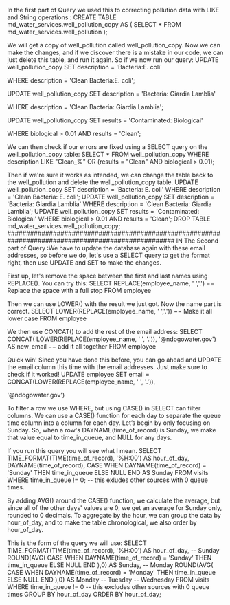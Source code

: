 In the first part of Query we used this to correcting pollution data with LIKE and String operations :
CREATE TABLE
md_water_services.well_pollution_copy
AS (
SELECT
*
FROM
md_water_services.well_pollution
);

We will get a copy of well_pollution called well_pollution_copy. Now we can make the changes, and if we discover there is a
mistake in our code, we can just delete this table, and run it again.
So if we now run our query:
UPDATE
well_pollution_copy
SET
description = 'Bacteria:E. coli'

WHERE
description = 'Clean Bacteria:E. coli';

UPDATE
well_pollution_copy
SET
description = 'Bacteria: Giardia Lamblia'

WHERE
description = 'Clean Bacteria: Giardia Lamblia';

UPDATE
well_pollution_copy
SET
results = 'Contaminated: Biological'

WHERE
biological > 0.01 AND results = 'Clean';

We can then check if our errors are fixed using a SELECT query on the well_pollution_copy table:
SELECT
*
FROM
well_pollution_copy
WHERE
description LIKE "Clean_%"
OR (results = "Clean" AND biological > 0.01);

Then if we're sure it works as intended, we can change the table back to the well_pollution and delete the well_pollution_copy
table.
UPDATE
well_pollution_copy
SET
description = 'Bacteria: E. coli'
WHERE
description = 'Clean Bacteria: E. coli';
UPDATE
well_pollution_copy
SET
description = 'Bacteria: Giardia Lamblia'
WHERE
description = 'Clean Bacteria: Giardia Lamblia';
UPDATE
well_pollution_copy
SET
results = 'Contaminated: Biological'
WHERE
biological > 0.01 AND results = 'Clean';
DROP TABLE
md_water_services.well_pollution_copy;
####################################################################################################
IN The Second part of Query :We have to update the database again with these email addresses, so before we do, let's use a SELECT query to get the format right, then use
UPDATE and SET to make the changes.

First up, let's remove the space between the first and last names using REPLACE(). You can try this:
SELECT
REPLACE(employee_name, ' ','.') −− Replace the space with a full stop
FROM
employee

Then we can use LOWER() with the result we just got. Now the name part is correct.
SELECT
LOWER(REPLACE(employee_name, ' ','.')) −− Make it all lower case
FROM
employee

We then use CONCAT() to add the rest of the email address:
SELECT
CONCAT(
LOWER(REPLACE(employee_name, ' ', '.')), '@ndogowater.gov') AS new_email −− add it all together
FROM
employee

Quick win! Since you have done this before, you can go ahead and UPDATE the email column this time with the email addresses. Just make sure to
check if it worked!
UPDATE employee
SET email = CONCAT(LOWER(REPLACE(employee_name, ' ', '.')),

'@ndogowater.gov')

To filter a row we use WHERE, but using CASE() in SELECT can filter columns. We can use a CASE() function for each day to separate the queue
time column into a column for each day. Let’s begin by only focusing on Sunday. So, when a row's DAYNAME(time_of_record) is Sunday, we
make that value equal to time_in_queue, and NULL for any days.

If you run this query you will see what I mean.
SELECT
TIME_FORMAT(TIME(time_of_record), '%H:00') AS hour_of_day,
DAYNAME(time_of_record),
CASE
WHEN DAYNAME(time_of_record) = 'Sunday' THEN time_in_queue
ELSE NULL
END AS Sunday
FROM
visits
WHERE
time_in_queue != 0; -- this exludes other sources with 0 queue times.

By adding AVG() around the CASE() function, we calculate the average, but since all of the other days' values are 0, we get an average for Sunday
only, rounded to 0 decimals. To aggregate by the hour, we can group the data by hour_of_day, and to make the table chronological, we also order
by hour_of_day.

This is the form of the query we will use:
SELECT
TIME_FORMAT(TIME(time_of_record), '%H:00') AS hour_of_day,
-- Sunday
ROUND(AVG(
CASE
WHEN DAYNAME(time_of_record) = 'Sunday' THEN time_in_queue
ELSE NULL
END
),0) AS Sunday,
-- Monday
ROUND(AVG(
CASE
WHEN DAYNAME(time_of_record) = 'Monday' THEN time_in_queue
ELSE NULL
END
),0) AS Monday
-- Tuesday
-- Wednesday
FROM
visits
WHERE
time_in_queue != 0 -- this excludes other sources with 0 queue times
GROUP BY
hour_of_day
ORDER BY
hour_of_day;

